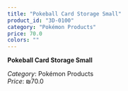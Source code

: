 ```yaml
---
title: "Pokeball Card Storage Small"
product_id: "3D-0100"
category: "Pokémon Products"
price: 70.0
colors: ""
---
```


**Pokeball Card Storage Small**

*Category*: Pokémon Products  
*Price*: ₪70.0

